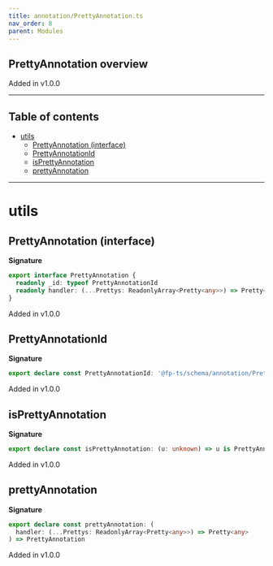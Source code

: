 ```yaml
---
title: annotation/PrettyAnnotation.ts
nav_order: 8
parent: Modules
---
```


## PrettyAnnotation overview

Added in v1.0.0

---

<h2 class="text-delta">Table of contents</h2>

- [utils](#utils)
  - [PrettyAnnotation (interface)](#prettyannotation-interface)
  - [PrettyAnnotationId](#prettyannotationid)
  - [isPrettyAnnotation](#isprettyannotation)
  - [prettyAnnotation](#prettyannotation)

---

# utils

## PrettyAnnotation (interface)

**Signature**

```ts
export interface PrettyAnnotation {
  readonly _id: typeof PrettyAnnotationId
  readonly handler: (...Prettys: ReadonlyArray<Pretty<any>>) => Pretty<any>
}
```

Added in v1.0.0

## PrettyAnnotationId

**Signature**

```ts
export declare const PrettyAnnotationId: '@fp-ts/schema/annotation/PrettyAnnotation'
```

Added in v1.0.0

## isPrettyAnnotation

**Signature**

```ts
export declare const isPrettyAnnotation: (u: unknown) => u is PrettyAnnotation
```

Added in v1.0.0

## prettyAnnotation

**Signature**

```ts
export declare const prettyAnnotation: (
  handler: (...Prettys: ReadonlyArray<Pretty<any>>) => Pretty<any>
) => PrettyAnnotation
```

Added in v1.0.0
